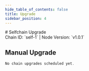 ```yaml
---
hide_table_of_contents: false
title: Upgrade
sidebar_position: 4
---
```


<div className="h1-with-icon icon-selfchain">
# Selfchain Upgrade
</div>
<span className="sub-lines"> 
Chain ID: `self-1` | Node Version: `v1.0.1`
</span>

## Manual Upgrade

```js
No chain upgrades scheduled yet.
```
